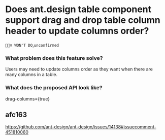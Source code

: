 # Does ant.design table component support drag and drop table column header to update columns order?

`🙅🏻‍♀️ WON'T DO`,`unconfirmed`

### What problem does this feature solve?

Users may need to update columns order as they want when there are many columns in a table.

### What does the proposed API look like?

drag-columns={true}

<!-- generated by ant-design-issue-helper. DO NOT REMOVE -->

## afc163

https://github.com/ant-design/ant-design/issues/14138#issuecomment-451810060
